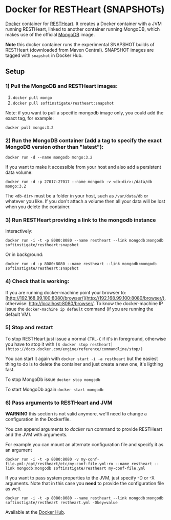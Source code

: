 # Docker for RESTHeart (SNAPSHOTs)

[Docker](https://www.docker.com) container for [RESTHeart](http://restheart.org).
It creates a Docker container with a JVM running RESTHeart, linked to another container running MongoDB, which makes use of the official [MongoDB](https://registry.hub.docker.com/_/mongo/) image.

**Note** this docker container runs the experimental SNAPSHOT builds of RESTHeart (downloaded from Maven Central). SNAPSHOT images are tagged with `snapshot` in Docker Hub.

## Setup

### 1) Pull the MongoDB and RESTHeart images: 

 1. `docker pull mongo`
 1. `docker pull softinstigate/restheart:snapshot`

 Note: if you want to pull a specific mongodb image only, you could add the exact tag, for example:

    docker pull mongo:3.2

### 2) Run the MongoDB container (add a tag to specify the exact MongoDB version other than "latest"):

`docker run -d --name mongodb mongo:3.2`

If you want to make it accessible from your host and also add a persistent data volume:

`docker run -d -p 27017:27017 --name mongodb -v <db-dir>:/data/db mongo:3.2`

The `<db-dir>` must be a folder in your host, such as `/var/data/db` or whatever you like. If you don't attach a volume then all your data will be lost when you delete the container.

### 3) Run RESTHeart providing a link to the mongodb instance

interactively:

`docker run -i -t -p 8080:8080 --name restheart --link mongodb:mongodb softinstigate/restheart:snapshot`

Or in background:

`docker run -d -p 8080:8080 --name restheart --link mongodb:mongodb softinstigate/restheart:snapshot`

### 4) Check that is working:

If you are running docker-machine point your browser to: [http://192.168.99.100:8080/browser/](http://192.168.99.100:8080/browser/), otherwise: [http://localhost:8080/browser/](http://localhost:8080/browser/). To know the docker-machine IP issue the `docker-machine ip default` command (if you are running the default VM).

### 5) Stop and restart

To stop RESTHeart just issue a normal `CTRL-C` if it's in foreground, otherwise you have to stop it with `[$ docker stop restheart](https://docs.docker.com/engine/reference/commandline/stop/)`

You can start it again with `docker start -i -a restheart` but the easiest thing to do is to delete the container and just create a new one, it's ligthing fast.

To stop MongoDb issue `docker stop mongodb`

To start MongoDb again `docker start mongodb`

### 6) Pass arguments to RESTHeart and JVM

**WARNING** this section is not valid anymore, we'll need to change a configuration in the Dockerfile.

You can append arguments to *docker run* command to provide RESTHeart and the JVM with arguments.

For example you can mount an alternate configuration file and specify it as an argument

`docker run -i -t -p 8080:8080 -v my-conf-file.yml:/opt/restheart/etc/my-conf-file.yml:ro --name restheart --link mongodb:mongodb softinstigate/restheart my-conf-file.yml`

If you want to pass system properties to the JVM, just specify -D or -X arguments. Note that in this case you **need** to provide the configuration file as well.

`docker run -i -t -p 8080:8080 --name restheart --link mongodb:mongodb softinstigate/restheart restheart.yml -Dkey=value`

Available at the [Docker Hub](https://registry.hub.docker.com/u/softinstigate/restheart/).

